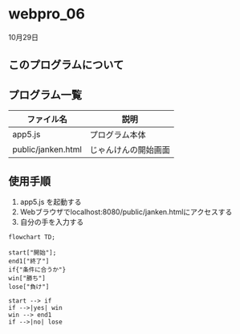 # webpro_06
10月29日
## このプログラムについて
## プログラム一覧
ファイル名 | 説明
-|-
app5.js | プログラム本体
public/janken.html | じゃんけんの開始画面

## 使用手順
1. app5.js を起動する
1. Webブラウザでlocalhost:8080/public/janken.htmlにアクセスする
1. 自分の手を入力する

```mermaid
flowchart TD;

start["開始"];
end1["終了"]
if{"条件に合うか"}
win["勝ち"]
lose["負け"]

start --> if
if -->|yes| win
win --> end1
if -->|no| lose